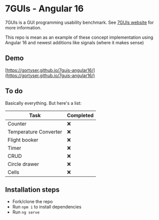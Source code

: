 # 7GUIs - Angular 16

7GUIs is a GUI programming usability benchmark.
See [7GUIs website](https://7guis.github.io/7guis) for more information.

This repo is mean as an example of these concept implementation
using Angular 16 and newest additions like signals
(where it makes sense)

## Demo

[https://gortyser.github.io/7guis-angular16/](https://gortyser.github.io/7guis-angular16/)

## To do

Basically everything. But here's a list:

| Task                  | Completed |
|-----------------------|-----------|
| Counter               | ❌         |
| Temperature Converter | ❌         |
| Flight booker         | ❌         |
| Timer                 | ❌         |
| CRUD                  | ❌         |
| Circle drawer         | ❌         |
| Cells                 | ❌         |

## Installation steps

- Fork/clone the repo
- Run `npm i` to install dependencies
- Run `ng serve`

